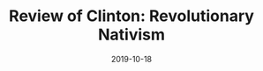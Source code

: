 ---
title: "Review of Clinton: Revolutionary Nativism"
date: 2019-10-18
draft: false
tags: ["articles"]
externalUrl: "https://www.connections.clio-online.net/publicationreview/id/reb-29163"
---
